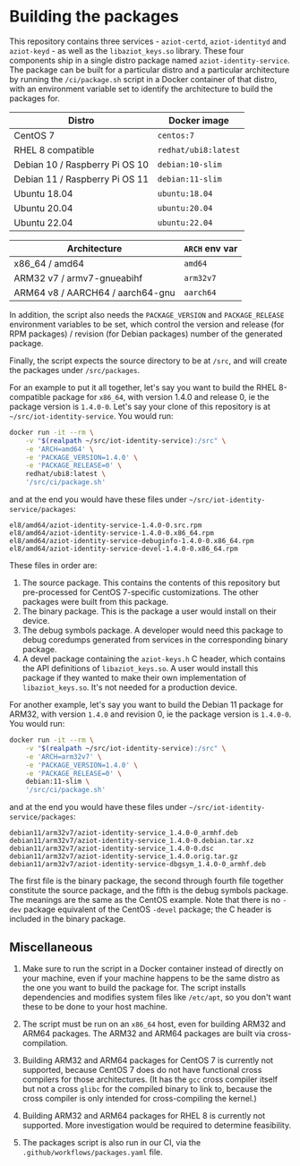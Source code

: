 # Building the packages

This repository contains three services - `aziot-certd`, `aziot-identityd` and `aziot-keyd` - as well as the `libaziot_keys.so` library. These four components ship in a single distro package named `aziot-identity-service`. The package can be built for a particular distro and a particular architecture by running the `/ci/package.sh` script in a Docker container of that distro, with an environment variable set to identify the architecture to build the packages for.


<table>
<thead>
<tr>
<th>Distro</th>
<th>Docker image</th>
</tr>
</thead>
<tbody>
<tr>
<td>CentOS 7</td>
<td><code>centos:7</code></td>
</tr>
<tr>
<td>RHEL 8 compatible</td>
<td><code>redhat/ubi8:latest</code></td>
</tr>
<tr>
<td>Debian 10 / Raspberry Pi OS 10</td>
<td><code>debian:10-slim</code></td>
</tr>
<tr>
<td>Debian 11 / Raspberry Pi OS 11</td>
<td><code>debian:11-slim</code></td>
</tr>
<tr>
<td>Ubuntu 18.04</td>
<td><code>ubuntu:18.04</code></td>
</tr>
<tr>
<td>Ubuntu 20.04</td>
<td><code>ubuntu:20.04</code></td>
</tr>
<tr>
<td>Ubuntu 22.04</td>
<td><code>ubuntu:22.04</code></td>
</tr>
</tbody>
</table>


<table>
<thead>
<tr>
<th>Architecture</th>
<th><code>ARCH</code> env var</th>
</tr>
</thead>
<tbody>
<tr>
<td>x86_64 / amd64</td>
<td><code>amd64</code></td>
</tr>
<tr>
<td>ARM32 v7 / armv7-gnueabihf</td>
<td><code>arm32v7</code></td>
</tr>
<tr>
<td>ARM64 v8 / AARCH64 / aarch64-gnu</td>
<td><code>aarch64</code></td>
</tr>
</tbody>
</table>

In addition, the script also needs the `PACKAGE_VERSION` and `PACKAGE_RELEASE` environment variables to be set, which control the version and release (for RPM packages) / revision (for Debian packages) number of the generated package.

Finally, the script expects the source directory to be at `/src`, and will create the packages under `/src/packages`.

For an example to put it all together, let's say you want to build the RHEL 8-compatible package for `x86_64`, with version 1.4.0 and release 0, ie the package version is `1.4.0-0`. Let's say your clone of this repository is at `~/src/iot-identity-service`. You would run:

```sh
docker run -it --rm \
    -v "$(realpath ~/src/iot-identity-service):/src" \
    -e 'ARCH=amd64' \
    -e 'PACKAGE_VERSION=1.4.0' \
    -e 'PACKAGE_RELEASE=0' \
    redhat/ubi8:latest \
    '/src/ci/package.sh'
```

and at the end you would have these files under `~/src/iot-identity-service/packages`:

```
el8/amd64/aziot-identity-service-1.4.0-0.src.rpm
el8/amd64/aziot-identity-service-1.4.0-0.x86_64.rpm
el8/amd64/aziot-identity-service-debuginfo-1.4.0-0.x86_64.rpm
el8/amd64/aziot-identity-service-devel-1.4.0-0.x86_64.rpm
```

These files in order are:

1. The source package. This contains the contents of this repository but pre-processed for CentOS 7-specific customizations. The other packages were built from this package.
1. The binary package. This is the package a user would install on their device.
1. The debug symbols package. A developer would need this package to debug coredumps generated from services in the corresponding binary package.
1. A devel package containing the `aziot-keys.h` C header, which contains the API definitions of `libaziot_keys.so`. A user would install this package if they wanted to make their own implementation of `libaziot_keys.so`. It's not needed for a production device.


For another example, let's say you want to build the Debian 11 package for ARM32, with version `1.4.0` and revision 0, ie the package version is `1.4.0-0`. You would run:

```sh
docker run -it --rm \
    -v "$(realpath ~/src/iot-identity-service):/src" \
    -e 'ARCH=arm32v7' \
    -e 'PACKAGE_VERSION=1.4.0' \
    -e 'PACKAGE_RELEASE=0' \
    debian:11-slim \
    '/src/ci/package.sh'
```

and at the end you would have these files under `~/src/iot-identity-service/packages`:

```
debian11/arm32v7/aziot-identity-service_1.4.0-0_armhf.deb
debian11/arm32v7/aziot-identity-service_1.4.0-0.debian.tar.xz
debian11/arm32v7/aziot-identity-service_1.4.0-0.dsc
debian11/arm32v7/aziot-identity-service_1.4.0.orig.tar.gz
debian11/arm32v7/aziot-identity-service-dbgsym_1.4.0-0_armhf.deb
```

The first file is the binary package, the second through fourth file together constitute the source package, and the fifth is the debug symbols package. The meanings are the same as the CentOS example. Note that there is no `-dev` package equivalent of the CentOS `-devel` package; the C header is included in the binary package.


## Miscellaneous

1. Make sure to run the script in a Docker container instead of directly on your machine, even if your machine happens to be the same distro as the one you want to build the package for. The script installs dependencies and modifies system files like `/etc/apt`, so you don't want these to be done to your host machine.

1. The script must be run on an `x86_64` host, even for building ARM32 and ARM64 packages. The ARM32 and ARM64 packages are built via cross-compilation.

1. Building ARM32 and ARM64 packages for CentOS 7 is currently not supported, because CentOS 7 does do not have functional cross compilers for those architectures. (It has the `gcc` cross compiler itself but not a cross `glibc` for the compiled binary to link to, because the cross compiler is only intended for cross-compiling the kernel.)

1. Building ARM32 and ARM64 packages for RHEL 8 is currently not supported. More investigation would be required to determine feasibility.

1. The packages script is also run in our CI, via the `.github/workflows/packages.yaml` file.
